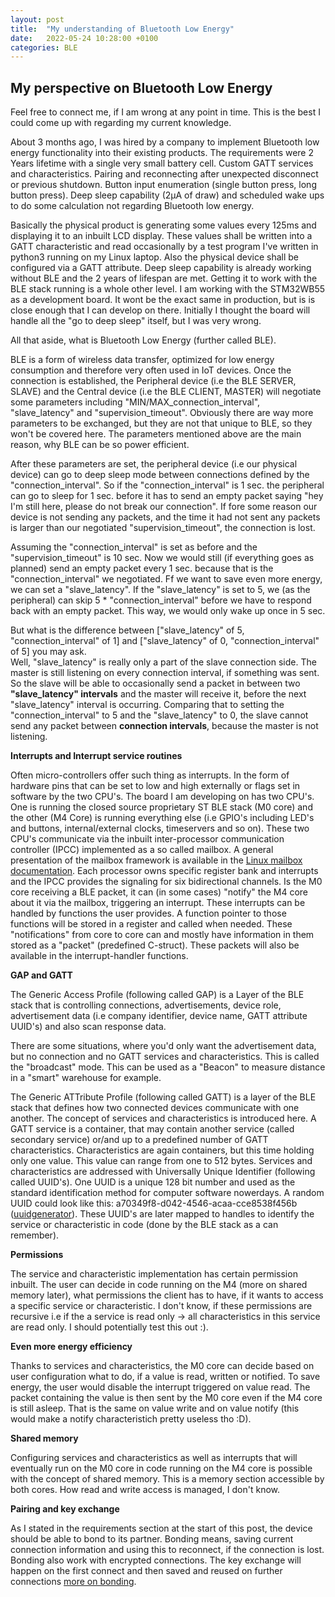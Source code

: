 ```yaml
---
layout: post
title:  "My understanding of Bluetooth Low Energy"
date:   2022-05-24 10:28:00 +0100
categories: BLE
---
```

## My perspective on Bluetooth Low Energy

Feel free to connect me, if I am wrong at any point in time. This is the best I could come up with regarding my current knowledge.

About 3 months ago, I was hired by a company to implement Bluetooth low energy functionality into their existing products.
The requirements were 2 Years lifetime with a single very small battery cell. Custom GATT services and characteristics. Pairing and reconnecting after unexpected disconnect or previous shutdown. Button input enumeration (single button press, long button press). Deep sleep capability (2μA of draw) and scheduled wake ups to do some calculation not regarding Bluetooth low energy.


Basically the physical product is generating some values every 125ms and displaying it to an inbuilt LCD display. These values shall be written into a GATT characteristic and read occasionally by a test program I've written in python3 running on my Linux laptop. Also the physical device shall be configured via a GATT attribute. Deep sleep capability is already working without BLE and the 2 years of lifespan are met. Getting it to work with the BLE stack running is a whole other level. I am working with the STM32WB55 as a development board. It wont be the exact same in production, but is is close enough that I can develop on there. Initially I thought the board will handle all the "go to deep sleep" itself, but I was very wrong.

All that aside, what is Bluetooth Low Energy (further called BLE).

BLE is a form of wireless data transfer, optimized for low energy consumption and therefore very often used in IoT devices. Once the connection is established, the Peripheral device (i.e the BLE SERVER, SLAVE) and the Central device (i.e the BLE CLIENT, MASTER) will negotiate some parameters including "MIN/MAX_connection_interval", "slave_latency" and "supervision_timeout". Obviously there are way more parameters to be exchanged, but they are not that unique to BLE, so they won't be covered here. The parameters mentioned above are the main reason, why BLE can be so power efficient.

After these parameters are set, the peripheral device (i.e our physical device) can go to deep sleep mode between connections defined by the "connection_interval". So if the "connection_interval" is 1 sec. the peripheral can go to sleep for 1 sec. before it has to send an empty packet saying "hey I'm still here, please do not break our connection". If fore some reason our device is not sending any packets, and the time it had not sent any packets is larger than our negotiated "supervision_timeout", the connection is lost.

Assuming the "connection_interval" is set as before and the "supervision_timeout" is 10 sec. Now we would still (if everything goes as planned) send an empty packet every 1 sec. because that is the "connection_interval" we negotiated. Ff we want to save even more energy, we can set a "slave_latency". If the "slave_latency" is set to 5, we (as the peripheral) can skip 5 * "connection_interval" before we have to respond back with an empty packet. This way, we would only wake up once in 5 sec.

But what is the difference between ["slave_latency" of 5, "connection_interval" of 1] and ["slave_latency" of 0, "connection_interval" of 5] you may ask.  
Well, "slave_latency" is really only a part of the slave connection side. The master is still listening on every connection interval, if something was sent. So the slave will be able to occasionally send a packet in between two **"slave_latency" intervals** and the master will receive it, before the next "slave_latency" interval is occurring. Comparing that to setting the "connection_interval" to 5 and the "slave_latency" to 0, the slave cannot send any packet between **connection intervals**, because the master is not listening.

**Interrupts and Interrupt service routines**

Often micro-controllers offer such thing as interrupts. In the form of hardware pins that can be set to low and high externally or flags set in software by the two CPU's. The board I am developing on has two CPU's. One is running the closed source proprietary ST BLE stack (M0 core) and the other (M4 Core) is running everything else (i.e GPIO's including LED's and buttons, internal/external clocks, timeservers and so on). These two CPU's communicate via the inbuilt inter-processor communication controller (IPCC) implemented as a so called mailbox. A general presentation of the mailbox framework is available in the [Linux mailbox documentation](https://www.kernel.org/doc/html/latest/driver-api/mailbox.html). Each processor owns specific register bank and interrupts and the IPCC provides the signaling for six bidirectional channels. Is the M0 core receiving a BLE packet, it can (in some cases) "notify" the M4 core about it via the mailbox, triggering an interrupt. These interrupts can be handled by functions the user provides. A function pointer to those functions will be stored in a register and called when needed. These "notifications" from core to core can and mostly have information in them stored as a "packet" (predefined C-struct). These packets will also be available in the interrupt-handler functions.


**GAP and GATT**

The Generic Access Profile (following called GAP) is a Layer of the BLE stack that is controlling connections, advertisements, device role, advertisement data (i.e company identifier, device name, GATT attribute UUID's) and also scan response data.

There are some situations, where you'd only want the advertisement data, but no connection and no GATT services and characteristics. This is called the "broadcast" mode. This can be used as a "Beacon" to measure distance in a "smart" warehouse for example.

The Generic ATTribute Profile (following called GATT) is a layer of the BLE stack that defines how two connected devices communicate with one another. The concept of services and characteristics is introduced here. A GATT service is a container, that may contain another service (called secondary service) or/and up to a predefined number of GATT characteristics. Characteristics are again containers, but this time holding only one value. This value can range from one to 512 bytes.
Services and characteristics are addressed with Universally Unique Identifier (following called UUID's). One UUID is a unique 128 bit number and used as the standard identification method for computer software nowerdays. A random UUID could look like this: a70349f8-d042-4546-acaa-cce8538f456b ([uuidgenerator](https://www.uuidgenerator.net/)). These UUID's are later mapped to handles to identify the service or characteristic in code (done by the BLE stack as a can remember).

**Permissions**

The service and characteristic implementation has certain permission inbuilt. The user can decide in code running on the M4 (more on shared memory later), what permissions the client has to have, if it wants to access a specific service or characteristic. I don't know, if these permissions are recursive i.e if the a service is read only -> all characteristics in this service are read only. I should potentially test this out :).

**Even more energy efficiency**

Thanks to services and characteristics, the M0 core can decide based on user configuration what to do, if a value is read, written or notified. To save energy, the user would disable the interrupt triggered on value read. The packet containing the value is then sent by the M0 core even if the M4 core is still asleep. That is the same on value write and on value notify (this would make a notify characteristich pretty useless tho :D).

**Shared memory**

Configuring services and characteristics as well as interrupts that will eventually run on the M0 core in code running on the M4 core is possible with the concept of shared memory. This is a memory section accessible by both cores. How read and write access is managed, I don't know.

**Pairing and key exchange**

As I stated in the requirements section at the start of this post, the device should be able to bond to its partner. Bonding means, saving current connection information and using this to reconnect, if the connection is lost. Bonding also work with encrypted connections. The key exchange will happen on the first connect and then saved and reused on further connections [more on bonding](https://www.kynetics.com/docs/2018/BLE_Pairing_and_bonding/).
